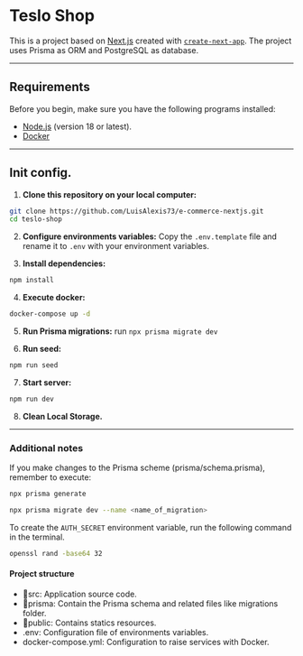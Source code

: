 # Teslo Shop

This is a project based on [Next.js](https://nextjs.org) created with [`create-next-app`](https://nextjs.org/docs/app/api-reference/cli/create-next-app). The project uses Prisma as ORM and PostgreSQL as database.

---

## Requirements
Before you begin, make sure you have the following programs installed:

- [Node.js](https://nodejs.org) (version 18 or latest).
- [Docker](https://www.docker.com)

---

## Init config.

1. **Clone this repository on your local computer:**
```bash
git clone https://github.com/LuisAlexis73/e-commerce-nextjs.git
cd teslo-shop
```

2. **Configure environments variables:**
Copy the `.env.template` file and rename it to `.env` with your environment variables.

3. **Install dependencies:**
```bash
npm install
```

4. **Execute docker:**
```bash
docker-compose up -d
```

5. **Run Prisma migrations:**
run `npx prisma migrate dev`

6. **Run seed:**
```bash
npm run seed
```

7. **Start server:**
```bash
npm run dev
```

8. **Clean Local Storage.**

---

### Additional notes

If you make changes to the Prisma scheme (prisma/schema.prisma), remember to execute:
```bash
npx prisma generate
```
```bash
npx prisma migrate dev --name <name_of_migration>
```

To create the `AUTH_SECRET` environment variable, run the following command in the terminal.
```bash
openssl rand -base64 32
```

#### Project structure
- 📁src: Application source code.
- 📁prisma: Contain the Prisma schema and related files like migrations folder.
- 📁public: Contains statics resources.
- .env: Configuration file of environments variables.
- docker-compose.yml: Configuration to raise services with Docker.
